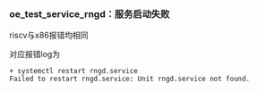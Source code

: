 ### oe_test_service_rngd：服务启动失败

riscv与x86报错均相同

对应报错log为

```
+ systemctl restart rngd.service
Failed to restart rngd.service: Unit rngd.service not found.
```

